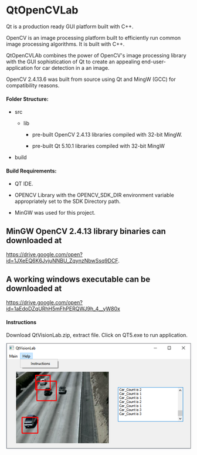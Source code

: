 # QtOpenCVLab
Qt is a production ready GUI platform built with C++.


OpenCV is an image processing platform built to efficiently run common image processing algorithms. It is built with C++.



QtOpenCVLAb combines the power of OpenCV's image processing library with the GUI sophistication of Qt to create an appealing end-user-application for car detection in a an image.


OpenCV 2.4.13.6 was built from source using Qt and MingW (GCC) for compatibility reasons.




 #### Folder Structure:
   - src 
  
     - lib

       - pre-built OpenCV 2.4.13 libraries compiled with 32-bit MingW.

       - pre-built Qt 5.10.1 libraries compiled with 32-bit MingW

   - build



 #### Build Requirements:
   - QT IDE.
   
   - OPENCV Library with the OPENCV_SDK_DIR environment variable appropriately set to the SDK Directory path.
   
   - MinGW was used for this project.
     
## MinGW OpenCV 2.4.13 library binaries can downloaded at 
  
  https://drive.google.com/open?id=1JXeEQ6K6JvjuNNBU_ZqynzNbwSsq9DCF.
     
     
## A working windows executable can be downloaded at 
     
  
  https://drive.google.com/open?id=1aEdoDZqURhH5mFhPERQWJ9h_4__yW80x
     
     
#### Instructions

Download QtVisionLab.zip, extract file. Click on QT5.exe to run application.
     
  ![](https://github.com/kowi1/QtOpenCVLab/blob/master/QtVision.png)
